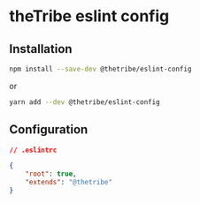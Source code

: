 # theTribe eslint config

## Installation

```sh
npm install --save-dev @thetribe/eslint-config
```

or

```sh
yarn add --dev @thetribe/eslint-config
```

## Configuration

```json
// .eslintrc

{
    "root": true,
    "extends": "@thetribe"
}
```

